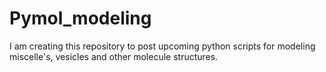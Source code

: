 # Pymol_modeling
I am creating this repository to post upcoming python scripts for modeling miscelle's, vesicles and other molecule structures. 
